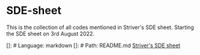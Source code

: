# SDE-sheet
This is the collection of all codes mentioned in Striver's SDE sheet. Starting the SDE sheet on 3rd August 2022.

[]: # Language: markdown
[]: # Path: README.md
[Striver's SDE sheet](https://takeuforward.org/interviews/strivers-sde-sheet-top-coding-interview-problems/)
